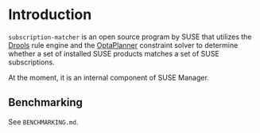 # Introduction

`subscription-matcher` is an open source program by SUSE that utilizes the [Drools](https://www.drools.org/) rule engine and the [OptaPlanner](https://www.optaplanner.org/) constraint solver to determine whether a set of installed SUSE products matches a set of SUSE subscriptions.

At the moment, it is an internal component of SUSE Manager.

## Benchmarking
See `BENCHMARKING.md`.

